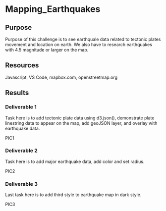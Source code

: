 # Mapping_Earthquakes


## Purpose
Purpose of this challenge is to see earthquale data related to tectonic plates movement and
location on earth. We also have to research earthquakes with 4.5 magnitude or larger on the map.

## Resources

Javascript, VS Code, mapbox.com, openstreetmap.org

## Results
### Deliverable 1

Task here is to add tectonic plate data using d3.json(), demonstrate plate linestring data to appear
on the map, add geoJSON layer, and overlay with earthquake data.

PIC1

### Deliverable 2

Task here is to add major earthquake data, add color and set radius. 

PIC2

### Deliverable 3
Last task here is to add third style to earthquake map in dark style.

PIC3
